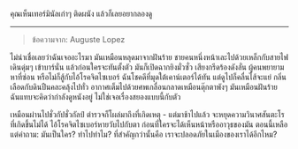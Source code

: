 คุณเห็นเทอร์มินัลเก่าๆ ติดผนัง แล้วก็เลยอยากลองดู

---

> ข้อความจาก: Auguste Lopez

ไม่น่าเชื่อเลยว่าฉันเจออะไรมา มันเหมือนหลุดมาจากฝันร้าย ชายคนหนึ่งหน้าเละไปด้วยเหล็กกับสายไฟ เดินดุ่มๆ เข้าบาร์นั่น แล้วก่อนใครจะทันตั้งตัว มันก็เปิดฉากยิงมั่วซั่ว เสียงกรีดร้องดังลั่น ผู้คนพยายามหาที่ซ่อน หรือไม่ก็สู้กับไอ้โรคจิตไซเบอร์ ฉันโชคดีที่มุดใต้เคาน์เตอร์ได้ทัน แต่ดูไปก็คลื่นไส้จะแย่ กลิ่นเลือดกับดินปืนคละคลุ้งไปทั่ว อากาศเต็มไปด้วยศพเกลื่อนกลาดเหมือนตุ๊กตาพังๆ มันเหมือนฝันร้าย ฉันแทบจะคิดว่ากำลังดูหนังอยู่ ไม่ใช่เจอเรื่องสยองแบบนี้กับตัว

เหมือนผ่านไปชั่วกัปชั่วกัลป์ ตำรวจก็โผล่มาถึงที่เกิดเหตุ - แต่มาช้าไปแล้ว จะหยุดความวินาศสันตะโรที่เกิดขึ้นไม่ได้ ไอ้โรคจิตไซเบอร์หายวับไปกับตา ก่อนที่ใครจะได้เห็นหน้าหรืออาวุธของมัน ตอนนี้เหลือแต่คำถาม: มันเป็นใคร? ทำไปทำไม? ที่สำคัญกว่านั้นคือ เราจะปลอดภัยในเมืองของเราได้อีกไหม?
